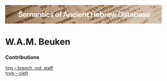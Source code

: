 <html><body><img id="banner" src="../../images/banners/banner.png" alt="banner" /></body></html>

# **W.A.M. Beuken**


### Contributions
[מַקֵּל – branch, rod, staff](../words/maqqel.md)<br>[סָעִיף – cleft](../words/sa3ip.md)<br>